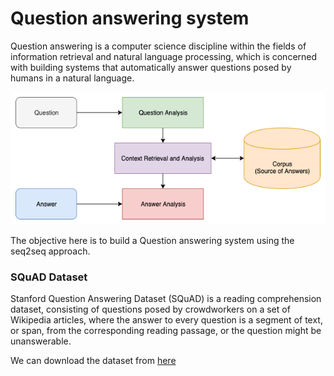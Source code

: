 # Question answering system

Question answering is a computer science discipline within the fields of information retrieval and natural language processing, which is concerned with building systems that automatically answer questions posed by humans in a natural language.

![qa.png](qa.png)

The objective here is to build a Question answering system using the seq2seq approach.

### SQuAD Dataset

Stanford Question Answering Dataset (SQuAD) is a reading comprehension dataset, consisting of questions posed by crowdworkers on a set of Wikipedia articles, where the answer to every question is a segment of text, or span, from the corresponding reading passage, or the question might be unanswerable.

We can download the dataset from [here](https://rajpurkar.github.io/SQuAD-explorer/)
